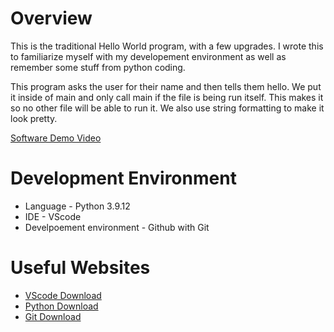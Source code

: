 # Overview

This is the traditional Hello World program, with a few upgrades. I wrote this to familiarize myself with my developement environment as well as remember some stuff from python coding. 

This program asks the user for their name and then tells them hello. We put it inside of main and only call main if the file is being run itself. This makes it so no other file will be able to run it. We also use string formatting to make it look pretty.

[Software Demo Video](https://youtu.be/YuIgtCpmcTw)

# Development Environment

* Language - Python 3.9.12
* IDE - VScode
* Develpoement environment - Github with Git

# Useful Websites

* [VScode Download](https://code.visualstudio.com/download)
* [Python Download](https://www.python.org/downloads/)
* [Git Download](https://git-scm.com/download/win)
